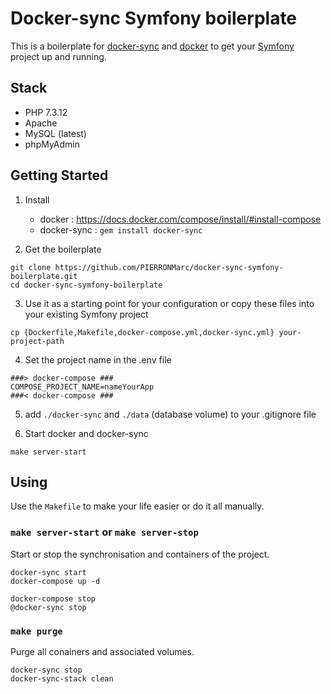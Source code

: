 # Docker-sync Symfony boilerplate
 
This is a boilerplate for [docker-sync](https://docker-sync.readthedocs.io/en/latest/) and [docker](https://www.docker.com/) to get your [Symfony](https://symfony.com/) project up and running.

## Stack

- PHP 7.3.12
- Apache
- MySQL (latest)
- phpMyAdmin

## Getting Started

1) Install
    - docker : https://docs.docker.com/compose/install/#install-compose
    - docker-sync : `gem install docker-sync`

2) Get the boilerplate

```
git clone https://github.com/PIERRONMarc/docker-sync-symfony-boilerplate.git
cd docker-sync-symfony-boilerplate
```

3) Use it as a starting point for your configuration or copy these files into your existing Symfony project

```
cp {Dockerfile,Makefile,docker-compose.yml,docker-sync.yml} your-project-path
```

4) Set the project name in the .env file

``` 
###> docker-compose ###
COMPOSE_PROJECT_NAME=nameYourApp
###< docker-compose ###
```

5) add `./docker-sync` and `./data` (database volume) to your .gitignore file

6) Start docker and docker-sync

```
make server-start
```

## Using

Use the `Makefile` to make your life easier or do it all manually.

### `make server-start` or `make server-stop`  
Start or stop the synchronisation and containers of the project. 

```
docker-sync start
docker-compose up -d

docker-compose stop
@docker-sync stop
```

### `make purge`  
Purge all conainers and associated volumes.

```
docker-sync stop
docker-sync-stack clean
```



